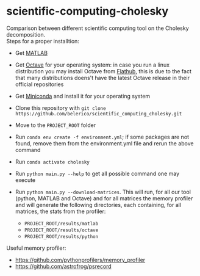 # scientific-computing-cholesky

Comparison between different scientific computing tool on the Cholesky decomposition.  
Steps for a proper installtion:

* Get [MATLAB](https://it.mathworks.com/downloads/)
* Get [Octave](https://www.gnu.org/software/octave/download.html) for your operating system: in case you run a linux distribution you may install Octave from [Flathub](https://flathub.org/apps/details/org.octave.Octave), this is due to the fact that many distributions doens't have the latest Octave release in their official repositories
* Get [Miniconda](https://docs.conda.io/en/latest/miniconda.html) and install it for your operating system
* Clone this repository with `git clone https://github.com/belerico/scientific_computing_cholesky.git`
* Move to the `PROJECT_ROOT` folder
* Run `conda env create -f environment.yml`; if some packages are not found, remove them from the environment.yml file and rerun the above command
* Run `conda activate cholesky`
* Run `python main.py --help` to get all possible command one may execute
* Run `python main.py --download-matrices`. This will run, for all our tool (python, MATLAB and Octave) and for all matrices the memory profiler and will generate the following directories, each containing, for all matrices, the stats from the profiler:

  * `PROJECT_ROOT/results/matlab`
  * `PROJECT_ROOT/results/octave`
  * `PROJECT_ROOT/results/python`  

Useful memory profiler:

* <https://github.com/pythonprofilers/memory_profiler>
* <https://github.com/astrofrog/psrecord>
